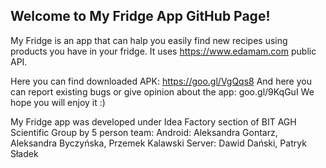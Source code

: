 ## Welcome to My Fridge App GitHub Page!

My Fridge is an app that can halp you easily find new recipes using products you have in your fridge. It uses https://www.edamam.com public API.


Here you can find downloaded APK: https://goo.gl/VgQqs8
And here you can report existing bugs or give opinion about the app: goo.gl/9KqGuI
We hope you will enjoy it :)

My Fridge app was developed under Idea Factory section of BIT AGH Scientific Group by 5 person team:
Android: Aleksandra Gontarz, Aleksandra Byczyńska, Przemek Kalawski
Server: Dawid Dański, Patryk Sładek
